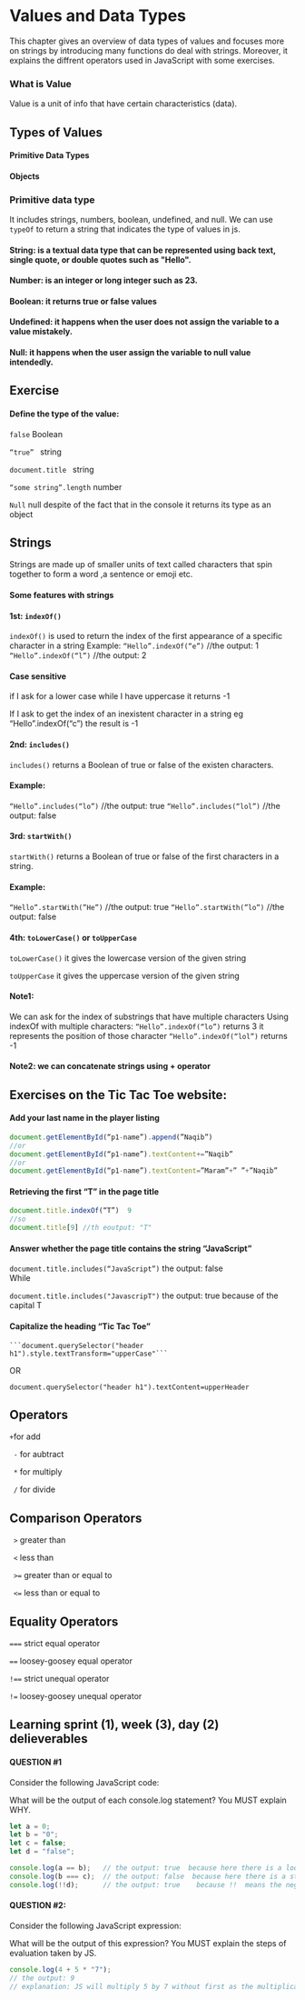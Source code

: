 # Values and Data Types
This chapter gives an overview of data types of values and focuses more on strings by introducing many functions do deal with strings. Moreover, it explains the diffrent operators used in JavaScript with some exercises.

### What is Value
Value is a unit of info that have certain characteristics (data).

## Types of Values
 #### Primitive Data Types
 #### Objects

 ### Primitive data type
 It includes strings, numbers, boolean, undefined, and null.
We can use ```typeOf``` to return a string that indicates the type of values in js. 

#### String: is a textual data type that can be represented using back text, single quote, or double quotes such as "Hello".
#### Number: is an integer or long integer such as 23.
#### Boolean: it returns true or false values
#### Undefined: it happens when the user does not assign the variable to a value mistakely.
#### Null: it happens when the user assign the variable to null value intendedly.


## Exercise  
#### Define the type of the value: 
```false```   Boolean 

```“true” ```  string

```document.title ```   string 

```“some string”.length```    number 

```Null```    null despite of the fact that in the console it returns its type as an object  

## Strings 
Strings are made up of smaller units of text called characters that spin together to form a word ,a sentence or emoji etc.

#### Some features with strings
#### 1st: ```indexOf()``` 
```indexOf()``` is used to return the index of the first appearance of a specific character in a string 
Example:
```“Hello”.indexOf(“e”)```  //the output: 1
```“Hello”.indexOf(“l”)```  //the output: 2

#### Case sensitive
if I ask for a lower case while I have uppercase it returns -1

If I ask to get the index of an inexistent character in a string eg “Hello”.indexOf(“c”) the result is -1

#### 2nd: ```includes()``` 

```includes()```  returns a Boolean of true or false of the existen characters.
#### Example:
 ```“Hello”.includes(“lo”)``` //the output: true 
```“Hello”.includes(“lol”)```  //the output: false

#### 3rd: ```startWith()```

```startWith()``` returns a Boolean of true or false of the first characters in a string.
#### Example:
 ```“Hello”.startWith(”He”)``` //the output: true
```“Hello”.startWith(”lo”)```  //the output: false

#### 4th: ```toLowerCase()``` or ```toUpperCase```
```toLowerCase()```  it gives the lowercase version of the given string

```toUpperCase``` it gives the uppercase version of the given string

#### Note1:
We can ask for the index of substrings that have multiple characters 
Using indexOf with multiple characters:
```“Hello”.indexOf(“lo”)```  returns 3 it represents the position of those character 
```“Hello”.indexOf(“lol”)```   returns -1

#### Note2: we can concatenate strings using + operator

## Exercises on the Tic Tac Toe website:
#### 	Add your last name in the player listing
```javascript
document.getElementById(“p1-name”).append(”Naqib”)
//or
document.getElementById(“p1-name”).textContent+=”Naqib”
//or
document.getElementById(“p1-name”).textContent=”Maram”+” ”+”Naqib”
```

#### Retrieving the first “T” in the page title
```javascript
document.title.indexOf(“T”)  9
//so
document.title[9] //th eoutput: "T"
```
#### 	Answer whether the page title contains the string “JavaScript”

```document.title.includes(“JavaScript”)``` the output:  false  
While

```document.title.includes("JavascripT")``` the output: true  because of the capital T 
#### 	Capitalize the heading “Tic Tac Toe” 
    ```document.querySelector("header h1").style.textTransform="upperCase"```
OR

```var upperHeader= document.querySelector("header h1").textContent.toUpperCase()
document.querySelector("header h1").textContent=upperHeader
```

## Operators

``` + ```for add

``` -``` for aubtract

``` *``` for multiply 

``` /``` for divide

## Comparison Operators
``` >``` greater than

``` <``` less than 

``` >=``` greater than or equal to

``` <=``` less than or equal to

## Equality Operators

```===``` strict equal operator

```==``` loosey-goosey equal operator

```!==``` strict unequal operator

```!=``` loosey-goosey unequal operator

## Learning sprint (1), week (3), day (2) delieverables
#### QUESTION #1
Consider the following JavaScript code:

What will be the output of each console.log statement? You MUST explain WHY.

```javascript
let a = 0;
let b = "0";
let c = false;
let d = "false";

console.log(a == b);   // the output: true  because here there is a loosey equal operator 
console.log(b === c);  // the output: false  because here there is a strict equal operator 
console.log(!!d);      // the output: true    because !!  means the negeative of the negative which is positive 
```
#### QUESTION #2:
Consider the following JavaScript expression:

What will be the output of this expression? You MUST explain the steps of evaluation taken by JS.
```javascript
console.log(4 + 5 * "7");
// the output: 9
// explanation: JS will multiply 5 by 7 without first as the multiplication is the strongest operation and then it adds 4 to the result of the multiplication and it does not care about the quotes around number 7
```






